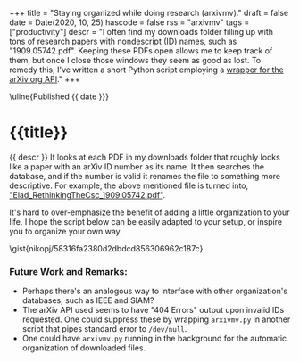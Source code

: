+++
title = "Staying organized while doing research (arxivmv)."
draft = false
date = Date(2020, 10, 25)
hascode = false
rss = "arxivmv"
tags = ["productivity"]
descr = "I often find my downloads folder filling up with tons of research papers with nondescript (ID) names, such as \"1909.05742.pdf\". Keeping these PDFs open allows me to keep track of them, but once I close those windows they seem as good as lost. To remedy this, I've written a short Python script employing a [wrapper for the arXiv.org API](https://github.com/lukasschwab/arxiv.py)."
+++

\uline{Published {{ date }}}
# {{title}}

{{ descr }}
It looks at each PDF in my downloads folder that roughly looks like a paper
with an arXiv ID number as its name. It then searches the database, and if the
number is valid it renames the file to something more descriptive.
For example, the above mentioned file is turned into, 
["Elad\_RethinkingTheCsc\_1909.05742.pdf"](https://arxiv.org/abs/1909.05742).  

It's hard to over-emphasize the benefit of adding a little organization to your life. 
I hope the script below can be easily adapted to your setup, or inspire you to organize 
your own way.

\gist{nikopj/58316fa2380d2dbdcd856306962c187c}

### Future Work and Remarks:
- Perhaps there's an analogous way to interface with other organization's 
  databases, such as IEEE and SIAM?
- The arXiv API used seems to have "404 Errors" output upon invalid IDs requested.
  One could suppress these by wrapping ``arxivmv.py`` in another script that pipes 
  standard error to ``/dev/null``.
- One could have ``arxivmv.py`` running in the background for the automatic 
  organization of downloaded files.

